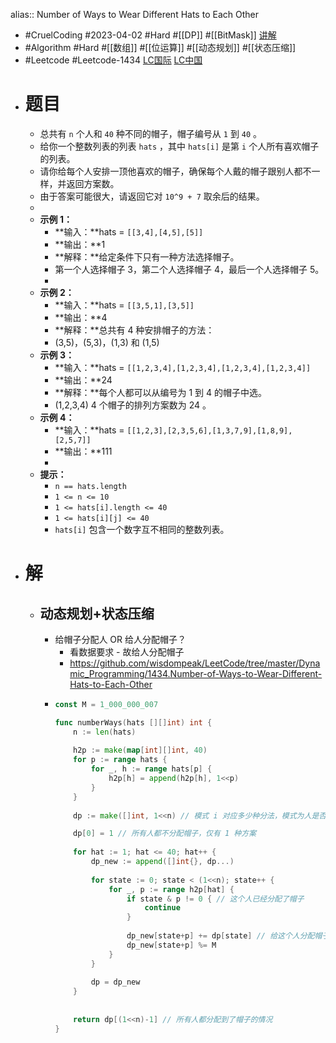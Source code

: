 alias:: Number of Ways to Wear Different Hats to Each Other

- #CruelCoding #2023-04-02 #Hard #[[DP]] #[[BitMask]] [讲解](https://youtu.be/XP_363Owaxk)
- #Algorithm #Hard #[[数组]] #[[位运算]] #[[动态规划]] #[[状态压缩]]
- #Leetcode #Leetcode-1434 [LC国际](https://leetcode.com/problems/number-of-ways-to-wear-different-hats-to-each-other/) [LC中国](https://leetcode.cn/problems/number-of-ways-to-wear-different-hats-to-each-other/)
- # 题目
	- 总共有 `n` 个人和 `40` 种不同的帽子，帽子编号从 `1` 到 `40` 。
	- 给你一个整数列表的列表 `hats` ，其中 `hats[i]` 是第 `i` 个人所有喜欢帽子的列表。
	- 请你给每个人安排一顶他喜欢的帽子，确保每个人戴的帽子跟别人都不一样，并返回方案数。
	- 由于答案可能很大，请返回它对 `10^9 + 7` 取余后的结果。
	-
	- **示例 1：**
		- **输入：**hats = `[[3,4],[4,5],[5]]`
		- **输出：**1
		- **解释：**给定条件下只有一种方法选择帽子。
		- 第一个人选择帽子 3，第二个人选择帽子 4，最后一个人选择帽子 5。
		-
	- **示例 2：**
		- **输入：**hats = `[[3,5,1],[3,5]]`
		- **输出：**4
		- **解释：**总共有 4 种安排帽子的方法：
		- (3,5)，(5,3)，(1,3) 和 (1,5)
	- **示例 3：**
		- **输入：**hats = `[[1,2,3,4],[1,2,3,4],[1,2,3,4],[1,2,3,4]]`
		- **输出：**24
		- **解释：**每个人都可以从编号为 1 到 4 的帽子中选。
		- (1,2,3,4) 4 个帽子的排列方案数为 24 。
	- **示例 4：**
		- **输入：**hats = `[[1,2,3],[2,3,5,6],[1,3,7,9],[1,8,9],[2,5,7]]`
		- **输出：**111
		-
	- **提示：**
		- `n == hats.length`
		- `1 <= n <= 10`
		- `1 <= hats[i].length <= 40`
		- `1 <= hats[i][j] <= 40`
		- `hats[i]` 包含一个数字互不相同的整数列表。
- # 解
	- ## 动态规划+状态压缩
		- 给帽子分配人 OR 给人分配帽子？
			- 看数据要求 - 故给人分配帽子
			- https://github.com/wisdompeak/LeetCode/tree/master/Dynamic_Programming/1434.Number-of-Ways-to-Wear-Different-Hats-to-Each-Other
		- ```go
		  const M = 1_000_000_007
		  
		  func numberWays(hats [][]int) int {
		      n := len(hats)
		      
		      h2p := make(map[int][]int, 40)
		      for p := range hats {
		          for _, h := range hats[p] {
		              h2p[h] = append(h2p[h], 1<<p)
		          }
		      }
		      
		      dp := make([]int, 1<<n) // 模式 i 对应多少种分法，模式为人是否分配了帽子的比特位
		  
		      dp[0] = 1 // 所有人都不分配帽子，仅有 1 种方案
		      
		      for hat := 1; hat <= 40; hat++ {
		          dp_new := append([]int{}, dp...)
		          
		          for state := 0; state < (1<<n); state++ {
		              for _, p := range h2p[hat] {
		                  if state & p != 0 { // 这个人已经分配了帽子
		                      continue
		                  }
		                  
		                  dp_new[state+p] += dp[state] // 给这个人分配帽子的方案数增加
		                  dp_new[state+p] %= M
		              }
		          }
		          
		          dp = dp_new
		      }
		      
		      
		      return dp[(1<<n)-1] // 所有人都分配到了帽子的情况
		  }
		  ```